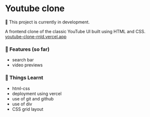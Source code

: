 # Youtube clone

🚧 This project is currently in development.

A frontend clone of the classic YouTube UI built using HTML and CSS.  
[youtube-clone-rnld.vercel.app](https://youtube-clone-rnld.vercel.app)

### 🚀 Features (so far)
- search bar
- video previews

### 🧠 Things Learnt
- html-css
- deployment using vercel
- use of git and github
- use of div
- CSS grid layout
